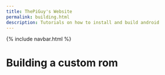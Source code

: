 ```yaml
---
title: ThePiGuy's Website
permalink: building.html
description: Tutorials on how to install and build android
---
```

{% include navbar.html %}

# Building a custom rom


